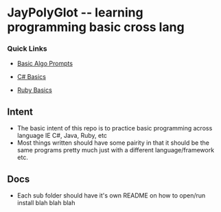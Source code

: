 # JayPolyGlot -- learning programming basic cross lang #

### Quick Links ###
* [Basic Algo Prompts](./BasicAlgorithmPromts.md)

* [C# Basics](./CSharp/README.md)

* [Ruby Basics](./Ruby/README.md)

## Intent ##
* The basic intent of this repo is to practice
    basic programming across language IE C#, Java, Ruby, etc
* Most things written should have some pairity in that
    it should be the same programs pretty much
    just with a different language/framework etc.

## Docs ##
* Each sub folder should have it's own README on how to open/run install blah blah blah